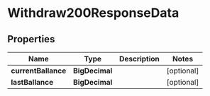 

# Withdraw200ResponseData


## Properties

| Name | Type | Description | Notes |
|------------ | ------------- | ------------- | -------------|
|**currentBallance** | **BigDecimal** |  |  [optional] |
|**lastBallance** | **BigDecimal** |  |  [optional] |



